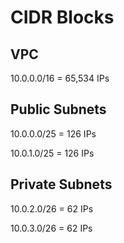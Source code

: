 # CIDR Blocks

## VPC

10.0.0.0/16 = 65,534 IPs

## Public Subnets

10.0.0.0/25 = 126 IPs

10.0.1.0/25 = 126 IPs

## Private Subnets

10.0.2.0/26 = 62 IPs

10.0.3.0/26 = 62 IPs
